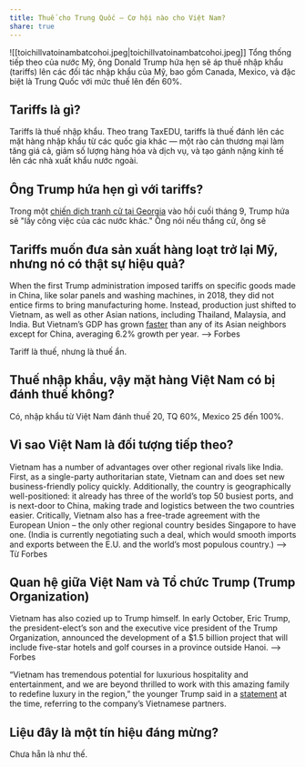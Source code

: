 ```yaml
---
title: Thuế cho Trung Quốc — Cơ hội nào cho Việt Nam?
share: true
---
```

![[toichillvatoinambatcohoi.jpeg|toichillvatoinambatcohoi.jpeg]]
Tổng thống tiếp theo của nước Mỹ, ông Donald Trump hứa hẹn sẽ áp thuế nhập khẩu (tariffs) lên các đối tác nhập khẩu của Mỹ, bao gồm Canada, Mexico, và đặc biệt là Trung Quốc với mức thuế lên đến 60%.
## Tariffs là gì?
Tariffs là thuế nhập khẩu. Theo trang TaxEDU, tariffs là thuế đánh lên các mặt hàng nhập khẩu từ các quốc gia khác — một rào cản thương mại làm tăng giá cả, giảm số lượng hàng hóa và dịch vụ, và tạo gánh nặng kinh tế lên các nhà xuất khẩu nước ngoài. 
## Ông Trump hứa hẹn gì với tariffs?
Trong một [chiến dịch tranh cử tại Georgia](https://www.politico.com/news/2024/09/24/trump-georgia-jobs-00180758) vào hồi cuối tháng 9, Trump hứa sẽ "lấy công việc của các nước khác." Ông nói nếu thắng cử, ông sẽ 

## Tariffs muốn đưa sản xuất hàng loạt trở lại Mỹ, nhưng nó có thật sự hiệu quả?

When the first Trump administration imposed tariffs on specific goods made in China, like solar panels and washing machines, in 2018, they did not entice firms to bring manufacturing home. Instead, production just shifted to Vietnam, as well as other Asian nations, including Thailand, Malaysia, and India. But Vietnam’s GDP has grown [faster](https://archive.ph/o/3NAq2/https://www.economist.com/asia/2022/09/22/vietnam-is-emerging-as-a-winner-from-the-era-of-deglobalisation "https://www.economist.com/asia/2022/09/22/vietnam-is-emerging-as-a-winner-from-the-era-of-deglobalisation") than any of its Asian neighbors except for China, averaging 6.2% growth per year. --> Forbes

Tariff là thuế, nhưng là thuế ẩn. 
## Thuế nhập khẩu, vậy mặt hàng Việt Nam có bị đánh thuế không? 
Có, nhập khẩu từ Việt Nam đánh thuế 20, TQ 60%, Mexico 25 đến 100%.

## Vì sao Việt Nam là đối tượng tiếp theo?
Vietnam has a number of advantages over other regional rivals like India. First, as a single-party authoritarian state, Vietnam can and does set new business-friendly policy quickly. Additionally, the country is geographically well-positioned: it already has three of the world’s top 50 busiest ports, and is next-door to China, making trade and logistics between the two countries easier. Critically, Vietnam also has a free-trade agreement with the European Union – the only other regional country besides Singapore to have one. (India is currently negotiating such a deal, which would smooth imports and exports between the E.U. and the world’s most populous country.) --> Từ Forbes

## Quan hệ giữa Việt Nam và Tổ chức Trump (Trump Organization)
Vietnam has also cozied up to Trump himself. In early October, Eric Trump, the president-elect’s son and the executive vice president of the Trump Organization, announced the development of a $1.5 billion project that will include five-star hotels and golf courses in a province outside Hanoi. --> Forbes

“Vietnam has tremendous potential for luxurious hospitality and entertainment, and we are beyond thrilled to work with this amazing family to redefine luxury in the region,” the younger Trump said in a [statement](https://archive.ph/o/3NAq2/https://www.trump.com/media/The-Trump-Organization-and-Hung-Yen-Hospitality-Announce-Strategic-Collaboration "https://www.trump.com/media/The-Trump-Organization-and-Hung-Yen-Hospitality-Announce-Strategic-Collaboration") at the time, referring to the company’s Vietnamese partners.

## Liệu đây là một tín hiệu đáng mừng?
Chưa hẵn là như thế. 